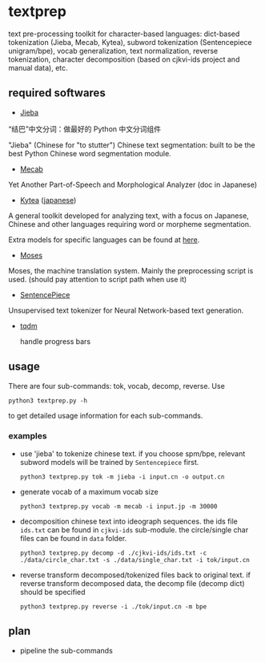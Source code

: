 # textprep
text pre-processing toolkit for character-based languages: dict-based
tokenization (Jieba, Mecab, Kytea), subword tokenization (Sentencepiece
unigram/bpe), vocab generalization, text normalization, reverse tokenization,
character decomposition (based on cjkvi-ids project and manual data), etc.

## required softwares

- [Jieba](https://github.com/fxsjy/jieba)

“结巴”中文分词：做最好的 Python 中文分词组件

"Jieba" (Chinese for "to stutter") Chinese text segmentation: built to be the best Python Chinese word segmentation module.

- [Mecab](http://taku910.github.io/mecab/)

Yet Another Part-of-Speech and Morphological Analyzer (doc in Japanese)

- [Kytea](http://www.phontron.com/kytea/) ([japanese](http://www.phontron.com/kytea/index-ja.html))

A general toolkit developed for analyzing text, with a focus on Japanese, Chinese and other languages requiring word or morpheme segmentation.

Extra models for specific languages can be found at [here](http://www.phontron.com/kytea/model.html#japanese). 

- [Moses](https://github.com/moses-smt/mosesdecoder)

Moses, the machine translation system. Mainly the preprocessing script is used. (should pay attention to script path when use it)

- [SentencePiece](https://github.com/google/sentencepiece)

Unsupervised text tokenizer for Neural Network-based text generation.

- [tqdm](https://github.com/tqdm/tqdm)
  
  handle progress bars

## usage

There are four sub-commands: tok, vocab, decomp, reverse. Use

    python3 textprep.py -h

to get detailed usage information for each sub-commands.

### examples
- use 'jieba' to tokenize chinese text. if you choose spm/bpe, relevant subword models will be trained by `Sentencepiece` first.
  
      python3 textprep.py tok -m jieba -i input.cn -o output.cn

- generate vocab of a maximum vocab size

      python3 textprep.py vocab -m mecab -i input.jp -m 30000

- decomposition chinese text into ideograph sequences. the ids file `ids.txt` can be found in `cjkvi-ids` sub-module. the circle/single char files can be found in `data` folder.

      python3 textprep.py decomp -d ./cjkvi-ids/ids.txt -c ./data/circle_char.txt -s ./data/single_char.txt -i tok/input.cn

- reverse transform decomposed/tokenized files back to original text. if reverse transform decomposed data, the decomp file (decomp dict) should be specified

      python3 textprep.py reverse -i ./tok/input.cn -m bpe


## plan

- pipeline the sub-commands
